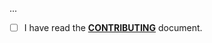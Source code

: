 <!--- Provide a general summary of your changes in the Title above -->

...

- [ ] I have read the **[CONTRIBUTING](https://github.com/owenvoke/parceltrap/blob/main/.github/CONTRIBUTING.md)** document.
